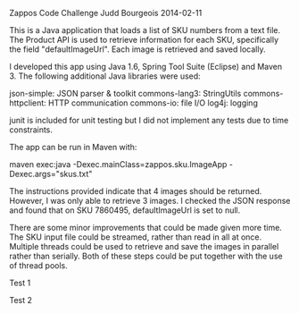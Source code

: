 Zappos Code Challenge
Judd Bourgeois
2014-02-11

This is a Java application that loads a list of SKU numbers from a text file.
The Product API is used to retrieve information for each SKU, specifically
the field "defaultImageUrl". Each image is retrieved and saved locally.

I developed this app using Java 1.6, Spring Tool Suite (Eclipse) and 
Maven 3. The following additional Java libraries were used:

json-simple: JSON parser & toolkit
commons-lang3: StringUtils
commons-httpclient: HTTP communication
commons-io: file I/O
log4j: logging

junit is included for unit testing but I did not implement any
tests due to time constraints.

The app can be run in Maven with:

maven exec:java -Dexec.mainClass=zappos.sku.ImageApp -Dexec.args="skus.txt"

The instructions provided indicate that 4 images should be returned.
However, I was only able to retrieve 3 images. I checked the JSON
response and found that on SKU 7860495, defaultImageUrl is set to null.

There are some minor improvements that could be made given more time.
The SKU input file could be streamed, rather than read in all at once.
Multiple threads could be used to retrieve and save the images in parallel
rather than serially. Both of these steps could be put together with
the use of thread pools.

Test 1

Test 2